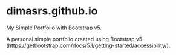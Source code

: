 # dimasrs.github.io
My Simple Portfolio with Bootstrap v5.


A personal simple portfolio created using Bootstrap v5 (https://getbootstrap.com/docs/5.1/getting-started/accessibility/).
